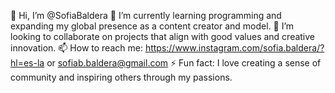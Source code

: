 👋 Hi, I’m @SofiaBaldera
🌱 I’m currently learning programming and expanding my global presence as a content creator and model.
💞️ I’m looking to collaborate on projects that align with good values and creative innovation.
📫 How to reach me: https://www.instagram.com/sofia.baldera/?hl=es-la or 
   sofiab.baldera@gmail.com
⚡ Fun fact: I love creating a sense of community and inspiring others through my passions.
